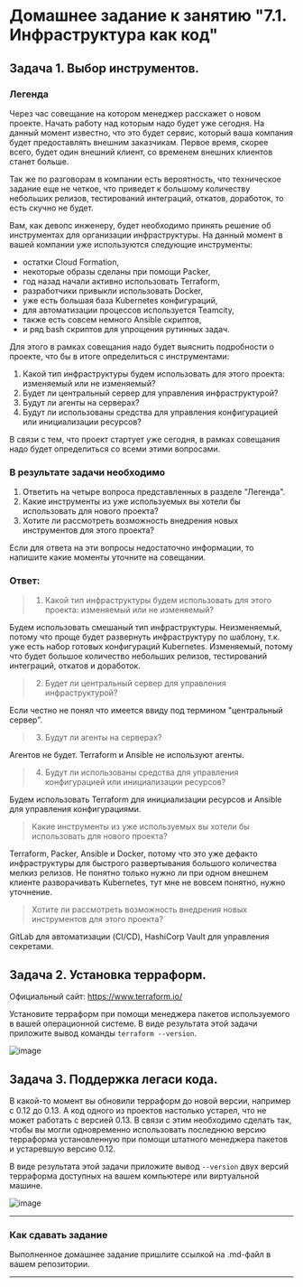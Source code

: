 # Домашнее задание к занятию "7.1. Инфраструктура как код"

## Задача 1. Выбор инструментов. 
 
### Легенда
 
Через час совещание на котором менеджер расскажет о новом проекте. Начать работу над которым надо 
будет уже сегодня. 
На данный момент известно, что это будет сервис, который ваша компания будет предоставлять внешним заказчикам.
Первое время, скорее всего, будет один внешний клиент, со временем внешних клиентов станет больше.

Так же по разговорам в компании есть вероятность, что техническое задание еще не четкое, что приведет к большому
количеству небольших релизов, тестирований интеграций, откатов, доработок, то есть скучно не будет.  
   
Вам, как девопс инженеру, будет необходимо принять решение об инструментах для организации инфраструктуры.
На данный момент в вашей компании уже используются следующие инструменты: 
- остатки Сloud Formation, 
- некоторые образы сделаны при помощи Packer,
- год назад начали активно использовать Terraform, 
- разработчики привыкли использовать Docker, 
- уже есть большая база Kubernetes конфигураций, 
- для автоматизации процессов используется Teamcity, 
- также есть совсем немного Ansible скриптов, 
- и ряд bash скриптов для упрощения рутинных задач.  

Для этого в рамках совещания надо будет выяснить подробности о проекте, что бы в итоге определиться с инструментами:

1. Какой тип инфраструктуры будем использовать для этого проекта: изменяемый или не изменяемый?
2. Будет ли центральный сервер для управления инфраструктурой?
3. Будут ли агенты на серверах?
4. Будут ли использованы средства для управления конфигурацией или инициализации ресурсов? 
 
В связи с тем, что проект стартует уже сегодня, в рамках совещания надо будет определиться со всеми этими вопросами.

### В результате задачи необходимо

1. Ответить на четыре вопроса представленных в разделе "Легенда". 
1. Какие инструменты из уже используемых вы хотели бы использовать для нового проекта? 
1. Хотите ли рассмотреть возможность внедрения новых инструментов для этого проекта? 

Если для ответа на эти вопросы недостаточно информации, то напишите какие моменты уточните на совещании.

### Ответ:

> 1. Какой тип инфраструктуры будем использовать для этого проекта: изменяемый или не изменяемый?

Будем использовать смешаный тип инфраструктуры. Неизменяемый, потому что проще будет развернуть
инфраструктуру по шаблону, т.к. уже есть набор готовых конфигураций Kubernetes. Изменяемый, 
потому что будет большое количество небольших релизов, тестирований интеграций, откатов и 
доработок.

> 2. Будет ли центральный сервер для управления инфраструктурой?

Если честно не понял что имеется ввиду под термином "центральный сервер". 

> 3. Будут ли агенты на серверах?

Агентов не будет. Terraform и Ansible не используют агенты.

> 4. Будут ли использованы средства для управления конфигурацией или инициализации ресурсов?

Будем использовать Terraform для инициализации ресурсов и Ansible для управления конфигурациями.

> Какие инструменты из уже используемых вы хотели бы использовать для нового проекта?

Terraform, Packer, Ansible и Docker, потому что это уже дефакто инфраструктуры для быстрого развертывания большого количества мелкиз релизов.
Не понятно только нужно ли при одном внешнем клиенте разворачивать Kubernetes, тут мне не вовсем понятно, нужно уточнение. 

> Хотите ли рассмотреть возможность внедрения новых инструментов для этого проекта?

GitLab для автоматизации (CI/CD), HashiCorp Vault для управления секретами.


## Задача 2. Установка терраформ. 

Официальный сайт: https://www.terraform.io/

Установите терраформ при помощи менеджера пакетов используемого в вашей операционной системе.
В виде результата этой задачи приложите вывод команды `terraform --version`.

![image](https://user-images.githubusercontent.com/16610642/172537456-06bbc8ef-ecf4-4b14-8cdf-15bc39709a7e.png)


## Задача 3. Поддержка легаси кода. 

В какой-то момент вы обновили терраформ до новой версии, например с 0.12 до 0.13. 
А код одного из проектов настолько устарел, что не может работать с версией 0.13. 
В связи с этим необходимо сделать так, чтобы вы могли одновременно использовать последнюю версию терраформа установленную при помощи
штатного менеджера пакетов и устаревшую версию 0.12. 

В виде результата этой задачи приложите вывод `--version` двух версий терраформа доступных на вашем компьютере 
или виртуальной машине.

![image](https://user-images.githubusercontent.com/16610642/172545571-093a160a-8417-46dc-baf3-fff64388a902.png)


---

### Как cдавать задание

Выполненное домашнее задание пришлите ссылкой на .md-файл в вашем репозитории.

---
